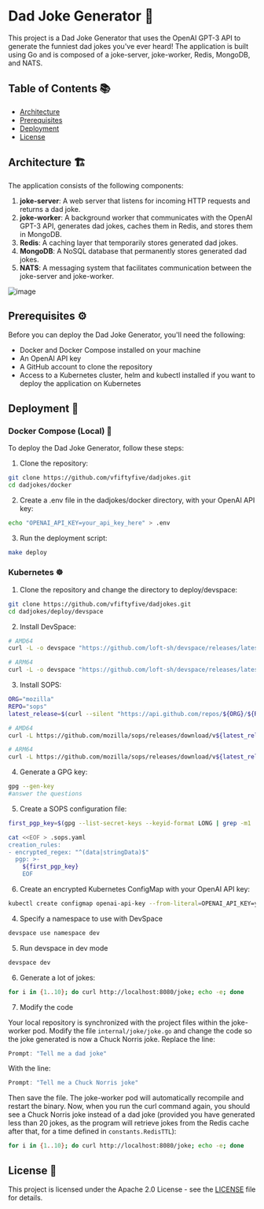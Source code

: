 # Dad Joke Generator 🤣

This project is a Dad Joke Generator that uses the OpenAI GPT-3 API to generate the funniest dad jokes you've ever heard! The application is built using Go and is composed of a joke-server, joke-worker, Redis, MongoDB, and NATS.

## Table of Contents 📚

- [Architecture](#architecture)
- [Prerequisites](#prerequisites)
- [Deployment](#deployment)
- [License](#license)

## Architecture 🏗️
The application consists of the following components:

1. **joke-server**: A web server that listens for incoming HTTP requests and returns a dad joke.
2. **joke-worker**: A background worker that communicates with the OpenAI GPT-3 API, generates dad jokes, caches them in Redis, and stores them in MongoDB.
3. **Redis**: A caching layer that temporarily stores generated dad jokes.
4. **MongoDB**: A NoSQL database that permanently stores generated dad jokes.
5. **NATS**: A messaging system that facilitates communication between the joke-server and joke-worker.

![image](https://user-images.githubusercontent.com/7715763/232326149-3461b3c6-346b-4cbd-95f5-774587464342.png)


## Prerequisites ⚙️

Before you can deploy the Dad Joke Generator, you'll need the following:

- Docker and Docker Compose installed on your machine
- An OpenAI API key
- A GitHub account to clone the repository
- Access to a Kubernetes cluster, helm and kubectl installed if you want to deploy the application on Kubernetes

## Deployment 🚀

### Docker Compose (Local) 🐳 

To deploy the Dad Joke Generator, follow these steps:

1. Clone the repository:

```bash
git clone https://github.com/vfiftyfive/dadjokes.git
cd dadjokes/docker
```

2. Create a .env file in the dadjokes/docker directory, with your OpenAI API key:
```bash
echo "OPENAI_API_KEY=your_api_key_here" > .env
```

3. Run the deployment script:
```bash
make deploy
```

### Kubernetes ☸

1. Clone the repository and change the directory to deploy/devspace:

```bash
git clone https://github.com/vfiftyfive/dadjokes.git
cd dadjokes/deploy/devspace
```

2. Install DevSpace:
```bash 
# AMD64
curl -L -o devspace "https://github.com/loft-sh/devspace/releases/latest/download/devspace-linux-amd64" && sudo install -c -m 0755 devspace /usr/local/bin

# ARM64
curl -L -o devspace "https://github.com/loft-sh/devspace/releases/latest/download/devspace-linux-arm64" && sudo install -c -m 0755 devspace /usr/local/bin
```
3. Install SOPS:
```bash
ORG="mozilla"
REPO="sops"
latest_release=$(curl --silent "https://api.github.com/repos/${ORG}/${REPO}/releases/latest" | grep '"tag_name":' | sed -E 's/.*"v([^"]+)".*/\1/')

# AMD64
curl -L https://github.com/mozilla/sops/releases/download/v${latest_release}/sops_${latest_release}_amd64.deb -o sops.deb && sudo apt-get install ./sops.deb && rm sops.deb

# ARM64
curl -L https://github.com/mozilla/sops/releases/download/v${latest_release}/sops_${latest_release}_arm64.deb -o sops.deb && sudo apt-get install ./sops.deb && rm sops.deb
```

4. Generate a GPG key:
```bash
gpg --gen-key
#answer the questions
```

5. Create a SOPS configuration file:
```bash
first_pgp_key=$(gpg --list-secret-keys --keyid-format LONG | grep -m1 '^sec' | awk '{print $2}' | cut -d '/' -f2)

cat <<EOF > .sops.yaml
creation_rules:
- encrypted_regex: "^(data|stringData)$"
  pgp: >-
    ${first_pgp_key}
    EOF
```

6. Create an encrypted Kubernetes ConfigMap with your OpenAI API key:
```bash
kubectl create configmap openai-api-key --from-literal=OPENAI_API_KEY=your_api_key_here --dry-run=client -o yaml | sops -e /dev/stdin > openai-api-key.enc.yaml
```

4. Specify a namespace to use with DevSpace
```bash
devspace use namespace dev
```
5. Run devspace in dev mode
```bash
devspace dev
```

6. Generate a lot of jokes:
```bash 
for i in {1..10}; do curl http://localhost:8080/joke; echo -e; done
```

7. Modify the code

Your local repository is synchronized with the project files within the joke-worker pod. Modify the file `internal/joke/joke.go` and change the code so the joke generated is now a Chuck Norris joke. Replace the line:
```go
Prompt: "Tell me a dad joke"
```
With the line:
```go
Prompt: "Tell me a Chuck Norris joke"
```
Then save the file. The joke-worker pod will automatically recompile and restart the binary. Now, when you run the curl command again, you should see a Chuck Norris joke instead of a dad joke (provided you have generated less than 20 jokes, as the program will retrieve jokes from the Redis cache after that, for a time defined in `constants.RedisTTL`):
  
  ```bash
  for i in {1..10}; do curl http://localhost:8080/joke; echo -e; done
  ```
## License 📄
This project is licensed under the Apache 2.0 License - see the [LICENSE](LICENSE) file for details.
